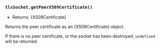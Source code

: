 ### `tlsSocket.getPeerX509Certificate()`

<!-- YAML
added: v15.9.0
-->

* Returns: {X509Certificate}

Returns the peer certificate as an {X509Certificate} object.

If there is no peer certificate, or the socket has been destroyed,
`undefined` will be returned.
